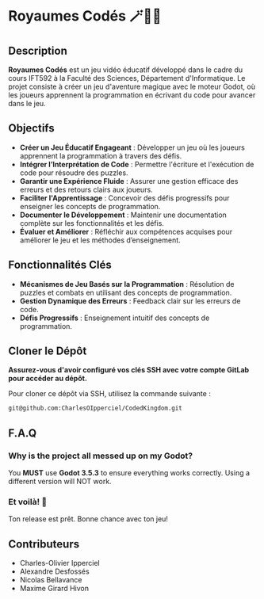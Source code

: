 # Royaumes Codés 🪄🧙‍♂️

## Description
**Royaumes Codés** est un jeu vidéo éducatif développé dans le cadre du cours IFT592 à la Faculté des Sciences, Département d'Informatique. Le projet consiste à créer un jeu d'aventure magique avec le moteur Godot, où les joueurs apprennent la programmation en écrivant du code pour avancer dans le jeu.

## Objectifs
- **Créer un Jeu Éducatif Engageant** : Développer un jeu où les joueurs apprennent la programmation à travers des défis.
- **Intégrer l’Interprétation de Code** : Permettre l'écriture et l'exécution de code pour résoudre des puzzles.
- **Garantir une Expérience Fluide** : Assurer une gestion efficace des erreurs et des retours clairs aux joueurs.
- **Faciliter l'Apprentissage** : Concevoir des défis progressifs pour enseigner les concepts de programmation.
- **Documenter le Développement** : Maintenir une documentation complète sur les fonctionnalités et les défis.
- **Évaluer et Améliorer** : Réfléchir aux compétences acquises pour améliorer le jeu et les méthodes d’enseignement.

## Fonctionnalités Clés
- **Mécanismes de Jeu Basés sur la Programmation** : Résolution de puzzles et combats en utilisant des concepts de programmation.
- **Gestion Dynamique des Erreurs** : Feedback clair sur les erreurs de code.
- **Défis Progressifs** : Enseignement intuitif des concepts de programmation.

## Cloner le Dépôt
**Assurez-vous d'avoir configuré vos clés SSH avec votre compte GitLab pour accéder au dépôt.**

Pour cloner ce dépôt via SSH, utilisez la commande suivante :

```bash
git@github.com:CharlesOIpperciel/CodedKingdom.git
```
## F.A.Q

### **Why is the project all messed up on my Godot?**
You **MUST** use **Godot 3.5.3** to ensure everything works correctly. Using a different version will NOT work.

### Et voilà! 🎉
Ton release est prêt. Bonne chance avec ton jeu!


## Contributeurs
- Charles-Olivier Ipperciel
- Alexandre Desfossés
- Nicolas Bellavance
- Maxime Girard Hivon
